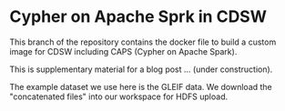 # Cypher on Apache Sprk in CDSW 
This branch of the repository contains the docker file to build a custom image for CDSW including CAPS (Cypher on Apache Spark).

This is supplementary material for a blog post ... (under construction).

The example dataset we use here is the GLEIF data. We download the "concatenated files" into our workspace for HDFS upload.
